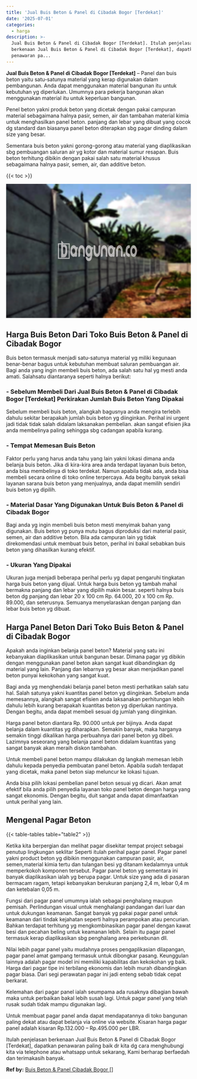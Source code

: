 ```yaml
---
title: 'Jual Buis Beton & Panel di Cibadak Bogor [Terdekat]'
date: '2025-07-01'
categories:
  - harga
description: >-
  Jual Buis Beton & Panel di Cibadak Bogor [Terdekat]. Itulah penjelasan
  berkenaan Jual Buis Beton & Panel di Cibadak Bogor [Terdekat], dapatkan
  penawaran pa...
---
```


**Jual Buis Beton & Panel di Cibadak Bogor \[Terdekat\]** – Panel dan buis beton yaitu satu-satunya material yang kerap digunakan dalam pembangunan. Anda dapat menggunakan material bangunan itu untuk kebutuhan yg diperlukan. Umumnya para pekerja bangunan akan menggunakan material itu untuk keperluan bangunan.

Penel beton yakni produk beton yang dicetak dengan pakai campuran material sebagaimana halnya pasir, semen, air dan tambahan material kimia untuk menghasilkan panel beton. panjang dan lebar yang dibuat yang cocok dg standard dan biasanya panel beton diterapkan sbg pagar dinding dalam size yang besar.

Sementara buis beton yakni gorong-gorong atau material yang diaplikasikan sbg pembuangan saluran air yg kotor dan material sumur resapan. Buis beton terhitung dibikin dengan pakai salah satu material khusus sebagaimana halnya pasir, semen, air, dan additive beton.

{{< toc >}}

![Jual Buis Beton & Panel di Cibadak Bogor [Terdekat]](/images/jual-panel-buis-beton-murah-04.png)

## Harga Buis Beton Dari Toko Buis Beton & Panel di Cibadak Bogor

Buis beton termasuk menjadi satu-satunya material yg miliki kegunaan benar-benar bagus untuk kebutuhan membuat saluran pembuangan air. Bagi anda yang ingin membeli buis beton, ada salah satu hal yg mesti anda amati. Salahsatu diantaranya seperti halnya berikut:

### \- Sebelum Membeli Dari Jual Buis Beton & Panel di Cibadak Bogor \[Terdekat\] Perkirakan Jumlah Buis Beton Yang Dipakai

Sebelum membeli buis beton, alangkah bagusnya anda mengira terlebih dahulu sekitar berapakah jumlah buis beton yg diinginkan. Perihal ini urgent jadi tidak tidak salah didalam laksanakan pembelian. akan sangat efisien jika anda membelinya paling sehingga sbg cadangan apabila kurang.

### \- Tempat Memesan Buis Beton

Faktor perlu yang harus anda tahu yang lain yakni lokasi dimana anda belanja buis beton. Jika di kira-kira area anda terdapat layanan buis beton, anda bisa membelinya di toko terdekat. Namun apabila tidak ada, anda bisa membeli secara online di toko online terpercaya. Ada begitu banyak sekali layanan sarana buis beton yang menjualnya, anda dapat memilih sendiri buis beton yg dipilih.

### \- Material Dasar Yang Digunakan Untuk Buis Beton & Panel di Cibadak Bogor

Bagi anda yg ingin membeli buis beton mesti menyimak bahan yang digunakan. Buis beton yg punya mutu bagus diproduksi dari material pasir, semen, air dan additive beton. Bila ada campuran lain yg tidak direkomendasi untuk membuat buis beton, perihal ini bakal sebabkan buis beton yang dihasilkan kurang efektif.

### \- Ukuran Yang Dipakai

Ukuran juga menjadi beberapa perihal perlu yg dapat pengaruhi tingkatan harga buis beton yang dijual. Untuk harga buis beton yg tambah mahal bermakna panjang dan lebar yang dipilih makin besar. seperti halnya buis beton dg panjang dan lebar 20 x 100 cm Rp. 64.000, 20 x 100 cm Rp. 89.000, dan seterusnya. Semuanya menyelaraskan dengan panjang dan lebar buis beton yg dibuat.

## Harga Panel Beton Dari Toko Buis Beton & Panel di Cibadak Bogor

Apakah anda inginkan belanja panel beton? Material yang satu ini kebanyakan diaplikasikan untuk bangunan besar. Dimana pagar yg dibikin dengan menggunakan panel beton akan sangat kuat dibandingkan dg material yang lain. Panjang dan lebarnya yg besar akan menjadikan panel beton punyai kekokohan yang sangat kuat.

Bagi anda yg menghendaki belanja panel beton mesti perhatikan salah satu hal. Salah satunya yakni kuantitas panel beton yg diinginkan. Sebelum anda memesannya, alangkah sangat efisien anda laksanakan perhitungan lebih dahulu lebih kurang berapakah kuantitas beton yg diperlukan nantinya. Dengan begitu, anda dapat membeli sesuai dg jumlah yang diinginkan.

Harga panel beton diantara Rp. 90.000 untuk per bijinya. Anda dapat belanja dalam kuantitas yg diharapkan. Semakin banyak, maka harganya semakin tinggi dikalikan harga perbuahnya dari panel beton yg dibeli. Lazimnya seseorang yang belanja panel beton didalam kuantitas yang sangat banyak akan meraih diskon tambahan.

Untuk membeli panel beton mampu dilakukan dg langkah memesan lebih dahulu kepada penyedia pembuatan panel beton. Apabila sudah terdapat yang dicetak, maka panel beton siap meluncur ke lokasi tujuan.

Anda bisa pilih lokasi pembelian panel beton sesuai yg dicari. Akan amat efektif bila anda pilih penyedia layanan toko panel beton dengan harga yang sangat ekonomis. Dengan begitu, duit sangat anda dapat dimanfaatkan untuk perihal yang lain.

## Mengenal Pagar Beton

{{< table-tables table="table2" >}}

Ketika kita berpergian dan melihat pagar disekitar tempat project sebagai penutup lingkungan seklitar Seperti itulah perihal pagar panel. Pagar panel yakni product beton yg dibikin menggunakan campuran pasir, air, semen,material kimia tertu dan tulangan besi yg ditanam kedalamnya untuk memperkokoh komponen tersebut. Pagar panel beton yg sementara ini banyak diaplikasikan ialah yg berupa pagar. Untuk size yang ada di pasaran bermacam ragam, tetapi kebanyakan berukuran panjang 2,4 m, lebar 0,4 m dan ketebalan 0,05 m.

Fungsi dari pagar panel umumnya ialah sebagai penghalang maupun pemisah. Perlindungan visual untuk menghalangi pandangan dari luar dan untuk dukungan keamanan. Sangat banyak yg pakai pagar panel untuk keamanan dari tindak kejahatan seperti halnya perampokan atau pencurian. Bahkan terdapat terhitung yg mengkombinasikan pagar panel dengan kawat besi dan pecahan beling untuk keamanan lebih. Selain itu pagar panel termasuk kerap diaplikasikan sbg penghalang area perkebunan dll.

Nilai lebih pagar panel yaitu mudahnya proses pengaplikasian dilapangan, pagar panel amat gampang termasuk untuk dibongkar pasang. Keunggulan lainnya adalah pagar model ini memiliki kapabilitas dan kekokohan yg baik. Harga dari pagar tipe ini terbilang ekonomis dan lebih murah dibandingkan pagar biasa. Dari segi perawatan pagar ini jadi enteng sebab tidak cepat berkarat.

Kelemahan dari pagar panel ialah seumpama ada rusaknya dibagian bawah maka untuk perbaikan bakal lebih susah lagi. Untuk pagar panel yang telah rusak sudah tidak mampu digunakan lagi.

Untuk membuat pagar panel anda dapat mendapatannya di toko bangunan paling dekat atau dapat belanja via online via website. Kisaran harga pagar panel adalah kisaran Rp.132.000 – Rp.495.000 per LBR.

Itulah penjelasan berkenaan Jual Buis Beton & Panel di Cibadak Bogor \[Terdekat\], dapatkan penawaran paling baik dr kita dg cara menghubungi kita via telephone atau whatsapp untuk sekarang, Kami berharap berfaedah dan terimakasih banyak.

**Ref by:** [Buis Beton & Panel Cibadak Bogor []](https://id.wikipedia.org/wiki/Buis)
